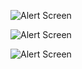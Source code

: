 ![Alert Screen](browse/assets/screen1.png?raw)

![Alert Screen](browse/assets/screen2.png?raw)

![Alert Screen](browse/assets/screen3.png?raw)
